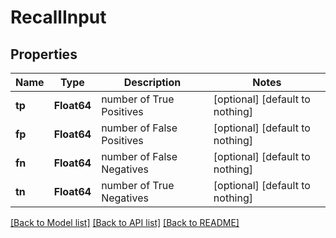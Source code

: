 # RecallInput


## Properties
Name | Type | Description | Notes
------------ | ------------- | ------------- | -------------
**tp** | **Float64** | number of True Positives | [optional] [default to nothing]
**fp** | **Float64** | number of False Positives | [optional] [default to nothing]
**fn** | **Float64** | number of False Negatives | [optional] [default to nothing]
**tn** | **Float64** | number of True Negatives | [optional] [default to nothing]


[[Back to Model list]](../README.md#models) [[Back to API list]](../README.md#api-endpoints) [[Back to README]](../README.md)


